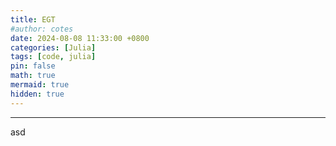 ```yaml
---
title: EGT 
#author: cotes
date: 2024-08-08 11:33:00 +0800
categories: [Julia]
tags: [code, julia]
pin: false
math: true
mermaid: true
hidden: true
---
```


<hr>

asd